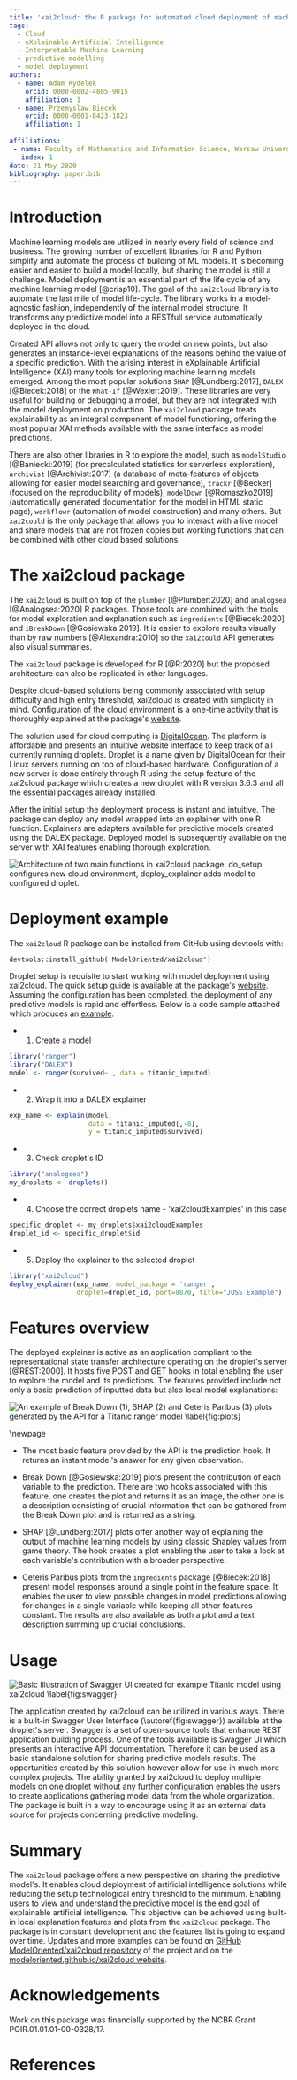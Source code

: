 ```yaml
---
title: 'xai2cloud: the R package for automated cloud deployment of machine learning models with XAI REST API'
tags:
  - Cloud
  - eXplainable Artificial Intelligence
  - Interpretable Machine Learning
  - predictive modelling
  - model deployment
authors:
  - name: Adam Rydelek
    orcid: 0000-0002-4805-9015
    affiliation: 1
  - name: Przemyslaw Biecek
    orcid: 0000-0001-8423-1823
    affiliation: 1
    
affiliations:
 - name: Faculty of Mathematics and Information Science, Warsaw University of Technology
   index: 1
date: 21 May 2020
bibliography: paper.bib
---
```


# Introduction

Machine learning models are utilized in nearly every field of science and business. 
The growing number of excellent libraries for R and Python simplify and automate the process of building of  ML models. It is becoming easier and easier to build a model locally, but sharing the model is still a challenge. Model deployment is an essential part of the life cycle of any machine learning model [@crisp10]. The goal of the `xai2cloud` library is to automate the last mile of model life-cycle. The library works in a model-agnostic fashion, independently of the internal model structure. It transforms any predictive model into a RESTfull service automatically deployed in the cloud.

Created API allows not only to query the model on new points, but also generates an instance-level explanations of the reasons behind the value of a specific prediction.
With the arising interest in eXplainable Artificial Intelligence (XAI) many tools for exploring machine learning models emerged. Among the most popular solutions `SHAP` [@Lundberg:2017], `DALEX` [@Biecek:2018] or the `What-If` [@Wexler:2019]. These libraries are very useful for building or debugging a model, but they are not integrated with the model deployment on production. The `xai2cloud` package treats explainability as an integral component of model functioning, offering the most popular XAI methods available with the same interface as model predictions.

There are also other libraries in R to explore the model, such as `modelStudio` [@Baniecki:2019] (for precalculated statistics for serverless exploration), `archivist` [@Archivist:2017] (a database of meta-features of objects allowing for easier model searching and governance), `trackr` [@Becker] (focused on the reproducibility of models), `modelDown` [@Romaszko2019] (automatically generated documentation for the model in HTML static page), `workflowr` (automation of model construction) and many others. 
But `xai2could` is the only package that allows you to interact with a live model and share models that are not frozen copies but working functions that can be combined with other cloud based solutions.


# The xai2cloud package

The `xai2cloud` is built on top of the `plumber` [@Plumber:2020] and `analogsea` [@Analogsea:2020] R packages. Those tools are combined with the tools for model exploration and explanation such as `ingredients` [@Biecek:2020] and `iBreakDown` [@Gosiewska:2019]. It is easier to explore results visually than by raw numbers [@Alexandra:2010] so the `xai2could` API generates also visual summaries.

The `xai2cloud` package is developed for R [@R:2020] but the proposed architecture can also be replicated in other languages. 

Despite cloud-based solutions being commonly associated with setup difficulty and high entry threshold, xai2cloud is created with simplicity in mind. Configuration of the cloud environment is a one-time activity that is thoroughly explained at the package's [website](https://modeloriented.github.io/xai2cloud/). 

The solution used for cloud computing is [DigitalOcean](https://www.digitalocean.com/). The platform is affordable and presents an intuitive website interface to keep track of all currently running droplets. Droplet is a name given by DigitalOcean for their Linux servers running on top of cloud-based hardware. Configuration of a new server is done entirely through R using the setup feature of the xai2cloud package which creates a new droplet with R version 3.6.3 and all the essential packages already installed.

After the initial setup the deployment process is instant and intuitive. The package can deploy any model wrapped into an explainer with one R function. Explainers are adapters available for predictive models created using the DALEX package. Deployed model is subsequently available on the server with XAI features enabling thorough exploration.

![Architecture of two main functions in `xai2cloud` package. `do_setup` configures new cloud environment, `deploy_explainer` adds model to configured droplet.](xai2cloud_diagram.png)

# Deployment example

The `xai2cloud` R package can be installed from GitHub using devtools with:

`devtools::install_github('ModelOriented/xai2cloud')`

Droplet setup is requisite to start working with model deployment using xai2cloud. The quick setup guide is available at the package's [website](https://modeloriented.github.io/xai2cloud/). Assuming the configuration has been completed, the deployment of any predictive models is rapid and effortless. Below is a code sample attached which produces an [example](http://167.172.203.24/exp_name/__swagger__/).

* 1. Create a model
```r
library("ranger")
library("DALEX")
model <- ranger(survived~., data = titanic_imputed)
```

* 2. Wrap it into a DALEX explainer
```r
exp_name <- explain(model, 
                    data = titanic_imputed[,-8],
                    y = titanic_imputed$survived)
```

* 3. Check droplet's ID
```r
library("analogsea")
my_droplets <- droplets()
```

* 4. Choose the correct droplets name - 'xai2cloudExamples' in this case
```r
specific_droplet <- my_droplets$xai2cloudExamples
droplet_id <- specific_droplet$id
```

* 5. Deploy the explainer to the selected droplet
```r
library("xai2cloud")
deploy_explainer(exp_name, model_package = 'ranger',
                 droplet=droplet_id, port=8070, title="JOSS Example")
```


# Features overview

The deployed explainer is active as an application compliant to the representational state transfer architecture operating on the droplet's server [@REST:2000]. It hosts five POST and GET hooks in total enabling the user to explore the model and its predictions. The features provided include not only a basic prediction of inputted data but also local model explanations:

![An example of Break Down (1), SHAP (2) and Ceteris Paribus (3) plots generated by the API for a Titanic ranger model \label{fig:plots}](plots2.png)

\newpage

* The most basic feature provided by the API is the prediction hook. It returns an instant model's answer for any given observation.

* Break Down [@Gosiewska:2019] plots present the contribution of each variable to the prediction. There are two hooks associated with this feature, one creates the plot and returns it as an image, the other one is a description consisting of crucial information that can be gathered from the Break Down plot and is returned as a string.

* SHAP [@Lundberg:2017] plots offer another way of explaining the output of machine learning models by using classic Shapley values from game theory. The hook creates a plot enabling the user to take a look at each variable's contribution with a broader perspective.

* Ceteris Paribus plots from the `ingredients` package [@Biecek:2018] present model responses around a single point in the feature space. It enables the user to view possible changes in model predictions allowing for changes in a single variable while keeping all other features constant. The results are also available as both a plot and a text description summing up crucial conclusions.

# Usage

![Basic illustration of Swagger UI created for example Titanic model using xai2cloud \label{fig:swagger}](api2.png)

The application created by xai2cloud can be utilized in various ways. There is a built-in Swagger User Interface (\autoref{fig:swagger}) available at the droplet's server. Swagger is a set of open-source tools that enhance REST application building process. One of the tools available is Swagger UI which presents an interactive API documentation. Therefore it can be used as a basic standalone solution for sharing predictive models results. The opportunities created by this solution however allow for use in much more complex projects. The ability granted by xai2cloud to deploy multiple models on one droplet without any further configuration enables the users to create applications gathering model data from the whole organization. The package is built in a way to encourage using it as an external data source for projects concerning predictive modeling.

# Summary

The `xai2cloud` package offers a new perspective on sharing the predictive model's. It enables cloud deployment of artificial intelligence solutions while reducing the setup technological entry threshold to the minimum. Enabling users to view and understand the predictive model is the end goal of explainable artificial intelligence. This objective can be achieved using built-in local explanation features and plots from the `xai2cloud` package. The package is in constant development and the features list is going to expand over time. Updates and more examples can be found on [GitHub ModelOriented/xai2cloud repository](https://github.com/ModelOriented/xai2cloud) of the project and on the [modeloriented.github.io/xai2cloud website](https://modeloriented.github.io/xai2cloud/).


# Acknowledgements

Work on this package was financially supported by the NCBR Grant POIR.01.01.01-00-0328/17.

# References